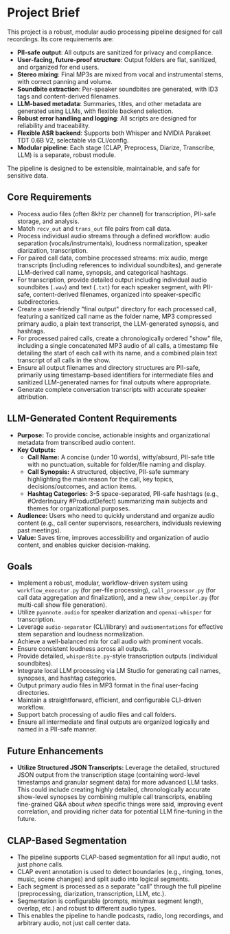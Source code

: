 # Project Brief

This project is a robust, modular audio processing pipeline designed for call recordings. Its core requirements are:

- **PII-safe output**: All outputs are sanitized for privacy and compliance.
- **User-facing, future-proof structure**: Output folders are flat, sanitized, and organized for end users.
- **Stereo mixing**: Final MP3s are mixed from vocal and instrumental stems, with correct panning and volume.
- **Soundbite extraction**: Per-speaker soundbites are generated, with ID3 tags and content-derived filenames.
- **LLM-based metadata**: Summaries, titles, and other metadata are generated using LLMs, with flexible backend selection.
- **Robust error handling and logging**: All scripts are designed for reliability and traceability.
- **Flexible ASR backend**: Supports both Whisper and NVIDIA Parakeet TDT 0.6B V2, selectable via CLI/config.
- **Modular pipeline**: Each stage (CLAP, Preprocess, Diarize, Transcribe, LLM) is a separate, robust module.

The pipeline is designed to be extensible, maintainable, and safe for sensitive data.

## Core Requirements
- Process audio files (often 8kHz per channel) for transcription, PII-safe storage, and analysis.
- Match `recv_out` and `trans_out` file pairs from call data.
- Process individual audio streams through a defined workflow: audio separation (vocals/instrumentals), loudness normalization, speaker diarization, transcription.
- For paired call data, combine processed streams: mix audio, merge transcripts (including references to individual soundbites), and generate LLM-derived call name, synopsis, and categorical hashtags.
- For transcription, provide detailed output including individual audio soundbites (`.wav`) and text (`.txt`) for each speaker segment, with PII-safe, content-derived filenames, organized into speaker-specific subdirectories.
- Create a user-friendly "final output" directory for each processed call, featuring a sanitized call name as the folder name, MP3 compressed primary audio, a plain text transcript, the LLM-generated synopsis, and hashtags.
- For processed paired calls, create a chronologically ordered "show" file, including a single concatenated MP3 audio of all calls, a timestamp file detailing the start of each call with its name, and a combined plain text transcript of all calls in the show.
- Ensure all output filenames and directory structures are PII-safe, primarily using timestamp-based identifiers for intermediate files and sanitized LLM-generated names for final outputs where appropriate.
- Generate complete conversation transcripts with accurate speaker attribution.

## LLM-Generated Content Requirements
- **Purpose:** To provide concise, actionable insights and organizational metadata from transcribed audio content.
- **Key Outputs:** 
    - **Call Name:** A concise (under 10 words), witty/absurd, PII-safe title with no punctuation, suitable for folder/file naming and display.
    - **Call Synopsis:** A structured, objective, PII-safe summary highlighting the main reason for the call, key topics, decisions/outcomes, and action items.
    - **Hashtag Categories:** 3-5 space-separated, PII-safe hashtags (e.g., #OrderInquiry #ProductDefect) summarizing main subjects and themes for organizational purposes.
- **Audience:** Users who need to quickly understand and organize audio content (e.g., call center supervisors, researchers, individuals reviewing past meetings).
- **Value:** Saves time, improves accessibility and organization of audio content, and enables quicker decision-making.

## Goals
- Implement a robust, modular, workflow-driven system using `workflow_executor.py` (for per-file processing), `call_processor.py` (for call data aggregation and finalization), and a new `show_compiler.py` (for multi-call show file generation).
- Utilize `pyannote.audio` for speaker diarization and `openai-whisper` for transcription.
- Leverage `audio-separator` (CLI/library) and `audiomentations` for effective stem separation and loudness normalization.
- Achieve a well-balanced mix for call audio with prominent vocals.
- Ensure consistent loudness across all outputs.
- Provide detailed, `whisperBite.py`-style transcription outputs (individual soundbites).
- Integrate local LLM processing via LM Studio for generating call names, synopses, and hashtag categories.
- Output primary audio files in MP3 format in the final user-facing directories.
- Maintain a straightforward, efficient, and configurable CLI-driven workflow.
- Support batch processing of audio files and call folders.
- Ensure all intermediate and final outputs are organized logically and named in a PII-safe manner.

## Future Enhancements
- **Utilize Structured JSON Transcripts:** Leverage the detailed, structured JSON output from the transcription stage (containing word-level timestamps and granular segment data) for more advanced LLM tasks. This could include creating highly detailed, chronologically accurate show-level synopses by combining multiple call transcripts, enabling fine-grained Q&A about *when* specific things were said, improving event correlation, and providing richer data for potential LLM fine-tuning in the future.

## CLAP-Based Segmentation
- The pipeline supports CLAP-based segmentation for all input audio, not just phone calls.
- CLAP event annotation is used to detect boundaries (e.g., ringing, tones, music, scene changes) and split audio into logical segments.
- Each segment is processed as a separate "call" through the full pipeline (preprocessing, diarization, transcription, LLM, etc.).
- Segmentation is configurable (prompts, min/max segment length, overlap, etc.) and robust to different audio types.
- This enables the pipeline to handle podcasts, radio, long recordings, and arbitrary audio, not just call center data. 